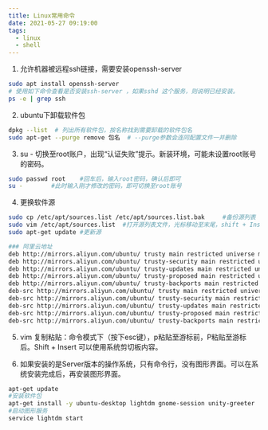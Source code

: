 ```yaml
---
title: Linux常用命令
date: 2021-05-27 09:19:00
tags: 
  - linux
  - shell
---
```


1. 允许机器被远程ssh链接，需要安装openssh-server
``` bash
sudo apt install openssh-server
# 使用如下命令查看是否安装ssh-server ，如果sshd 这个服务，则说明已经安装。
ps -e | grep ssh
```
<!--more-->

2. ubuntu下卸载软件包
``` bash
dpkg --list  # 列出所有软件包，按名称找到需要卸载的软件包名
sudo apt-get --purge remove 包名  # --purge参数会连同配置文件一并删除
```

3. su - 切换至root账户，出现“认证失败”提示。新装环境，可能未设置root账号的密码。
``` bash
sudo passwd root 	#回车后，输入root密码，确认后即可
su -		#此时输入刚才修改的密码，即可切换至root账号
```

4. 更换软件源
``` bash
sudo cp /etc/apt/sources.list /etc/apt/sources.list.bak		#备份源列表
sudo vim /etc/apt/sources.list	#打开源列表文件，光标移动至末尾，shift + Insert 粘贴下面的内容
sudo apt-get update	#更新源

### 阿里云地址
deb http://mirrors.aliyun.com/ubuntu/ trusty main restricted universe multiverse
deb http://mirrors.aliyun.com/ubuntu/ trusty-security main restricted universe multiverse
deb http://mirrors.aliyun.com/ubuntu/ trusty-updates main restricted universe multiverse
deb http://mirrors.aliyun.com/ubuntu/ trusty-proposed main restricted universe multiverse
deb http://mirrors.aliyun.com/ubuntu/ trusty-backports main restricted universe multiverse
deb-src http://mirrors.aliyun.com/ubuntu/ trusty main restricted universe multiverse
deb-src http://mirrors.aliyun.com/ubuntu/ trusty-security main restricted universe multiverse
deb-src http://mirrors.aliyun.com/ubuntu/ trusty-updates main restricted universe multiverse
deb-src http://mirrors.aliyun.com/ubuntu/ trusty-proposed main restricted universe multiverse
deb-src http://mirrors.aliyun.com/ubuntu/ trusty-backports main restricted universe multiverse 
```

5. vim 复制粘贴：命令模式下（按下esc键），p粘贴至游标前，P粘贴至游标后。Shift + Insert 可以使用系统剪切板内容。

6. 如果安装的是Server版本的操作系统，只有命令行，没有图形界面。可以在系统安装完成后，再安装图形界面。
``` bash
apt-get update
#安装软件包
apt-get install -y ubuntu-desktop lightdm gnome-session unity-greeter
#启动图形服务
service lightdm start
```